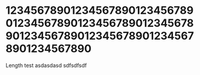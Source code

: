 # 1234567890123456789012345678901234567890123456789012345678901234567890123456789012345678901234567890

Length test
asdasdasd
sdfsdfsdf

